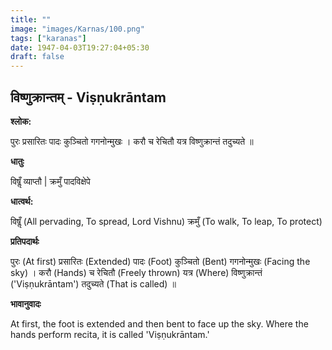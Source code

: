 ```yaml
---
title: ""
image: "images/Karnas/100.png"
tags: ["karanas"]
date: 1947-04-03T19:27:04+05:30
draft: false
---
```


## विष्णुक्रान्तम् - Viṣṇukrāntam

**श्लोक:**

पुरः प्रसारितः पादः कुञ्चितो गगनोन्मुखः । करौ च रेचितौ यत्र विष्णुक्रान्तं तदुच्यते ॥

**धातुः**

विषॢँ व्याप्तौ |
क्रमुँ पादविक्षेपे

**धात्वर्थ:**

विषॢँ (All pervading, To spread, Lord Vishnu) 
क्रमुँ (To walk, To leap, To protect)

**प्रतिपदार्थः**

पुरः (At first) प्रसारितः (Extended) पादः (Foot) कुञ्चितो (Bent) गगनोन्मुखः (Facing the sky) । करौ (Hands) च रेचितौ (Freely thrown) यत्र (Where) विष्णुक्रान्तं ('Viṣṇukrāntam') तदुच्यते (That is called) ॥

**भावानुवादः**

At first, the foot is extended and then bent to face up the sky. Where the hands perform recita, it is called 'Viṣṇukrāntam.'
